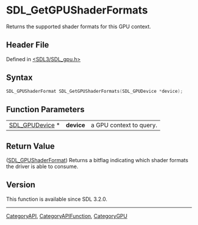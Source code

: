 # SDL_GetGPUShaderFormats

Returns the supported shader formats for this GPU context.

## Header File

Defined in [<SDL3/SDL_gpu.h>](https://github.com/libsdl-org/SDL/blob/main/include/SDL3/SDL_gpu.h)

## Syntax

```c
SDL_GPUShaderFormat SDL_GetGPUShaderFormats(SDL_GPUDevice *device);
```

## Function Parameters

|                                  |            |                         |
| -------------------------------- | ---------- | ----------------------- |
| [SDL_GPUDevice](SDL_GPUDevice) * | **device** | a GPU context to query. |

## Return Value

([SDL_GPUShaderFormat](SDL_GPUShaderFormat)) Returns a bitflag indicating
which shader formats the driver is able to consume.

## Version

This function is available since SDL 3.2.0.





----
[CategoryAPI](CategoryAPI), [CategoryAPIFunction](CategoryAPIFunction), [CategoryGPU](CategoryGPU)

